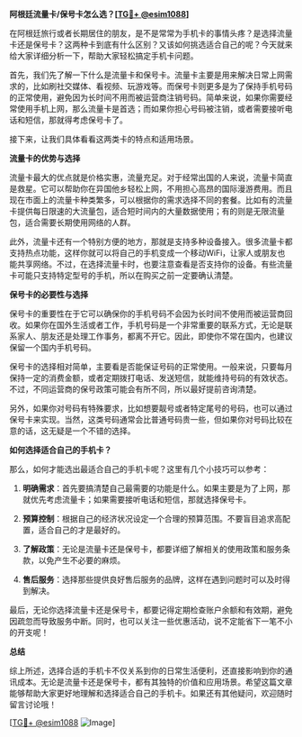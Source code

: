 **阿根廷流量卡/保号卡怎么选？[[TG💪+ @esim1088](https://t.me/s/esim1088)]**

在阿根廷旅行或者长期居住的朋友，是不是常常为手机卡的事情头疼？是选择流量卡还是保号卡？这两种卡到底有什么区别？又该如何挑选适合自己的呢？今天就来给大家详细分析一下，帮助大家轻松搞定手机卡问题。

首先，我们先了解一下什么是流量卡和保号卡。流量卡主要是用来解决日常上网需求的，比如刷社交媒体、看视频、玩游戏等。而保号卡则更多是为了保持手机号码的正常使用，避免因为长时间不用而被运营商注销号码。简单来说，如果你需要经常使用手机上网，那么流量卡是首选；而如果你担心号码被注销，或者需要接听电话和短信，那就得考虑保号卡了。

接下来，让我们具体看看这两类卡的特点和适用场景。

**流量卡的优势与选择**

流量卡最大的优点就是价格实惠，流量充足。对于经常出国的人来说，流量卡简直是救星。它可以帮助你在异国他乡轻松上网，不用担心高昂的国际漫游费用。而且现在市面上的流量卡种类繁多，可以根据你的需求选择不同的套餐。比如有的流量卡提供每日限速的大流量包，适合短时间内的大量数据使用；有的则是无限流量包，适合需要长期使用网络的人群。

此外，流量卡还有一个特别方便的地方，那就是支持多种设备接入。很多流量卡都支持热点功能，这样你就可以将自己的手机变成一个移动WiFi，让家人或朋友也能共享网络。不过，在选择流量卡时，也要注意查看是否支持你的设备。有些流量卡可能只支持特定型号的手机，所以在购买之前一定要确认清楚。

**保号卡的必要性与选择**

保号卡的重要性在于它可以确保你的手机号码不会因为长时间不使用而被运营商回收。如果你在国外生活或者工作，手机号码是一个非常重要的联系方式，无论是联系家人、朋友还是处理工作事务，都离不开它。因此，即使你不常在国内，也建议保留一个国内手机号码。

保号卡的选择相对简单，主要看是否能保证号码的正常使用。一般来说，只要每月保持一定的消费金额，或者定期拨打电话、发送短信，就能维持号码的有效状态。不过，不同运营商的保号政策可能会有所不同，所以最好提前咨询清楚。

另外，如果你对号码有特殊要求，比如想要靓号或者特定尾号的号码，也可以通过保号卡来实现。当然，这类号码通常会比普通号码贵一些，但如果你对号码比较在意的话，这无疑是一个不错的选择。

**如何选择适合自己的手机卡？**

那么，如何才能选出最适合自己的手机卡呢？这里有几个小技巧可以参考：

1. **明确需求**：首先要搞清楚自己最需要的功能是什么。如果主要是为了上网，那就优先考虑流量卡；如果需要接听电话和短信，那就选择保号卡。
   
2. **预算控制**：根据自己的经济状况设定一个合理的预算范围。不要盲目追求高配置，适合自己的才是最好的。

3. **了解政策**：无论是流量卡还是保号卡，都要详细了解相关的使用政策和服务条款，以免产生不必要的麻烦。

4. **售后服务**：选择那些提供良好售后服务的品牌，这样在遇到问题时可以及时得到解决。

最后，无论你选择流量卡还是保号卡，都要记得定期检查账户余额和有效期，避免因疏忽而导致服务中断。同时，也可以关注一些优惠活动，说不定能省下一笔不小的开支呢！

**总结**

综上所述，选择合适的手机卡不仅关系到你的日常生活便利，还直接影响到你的通讯成本。无论是流量卡还是保号卡，都有其独特的价值和应用场景。希望这篇文章能够帮助大家更好地理解和选择适合自己的手机卡。如果还有其他疑问，欢迎随时留言讨论哦！

[[TG💪+ @esim1088](https://t.me/s/esim1088) ![Image](https://i.postimg.cc/4NQfJmqS/Snipaste-2025-05-13-00-14-12.png)]